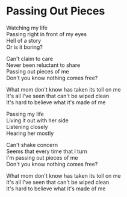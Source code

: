 # Passing Out Pieces  

Watching my life  
Passing right in front of my eyes  
Hell of a story  
Or is it boring?  

Can't claim to care  
Never been reluctant to share  
Passing out pieces of me  
Don't you know nothing comes free?

What mom don't know has taken its toll on me  
It's all I've seen that can't be wiped clean  
It's hard to believe what it's made of me  

Passing my life  
Living it out with her side  
Listening closely  
Hearing her mostly  

Can't shake concern  
Seems that every time that I turn  
I'm passing out pieces of me  
Don't you know nothing comes free?

What mom don't know has taken its toll on me  
It's all I've seen that can't be wiped clean  
It's hard to believe what it's made of me  
